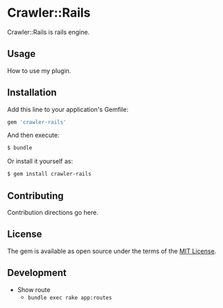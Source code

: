 # Crawler::Rails
Crawler::Rails is rails engine.

## Usage
How to use my plugin.

## Installation
Add this line to your application's Gemfile:

```ruby
gem 'crawler-rails'
```

And then execute:
```bash
$ bundle
```

Or install it yourself as:
```bash
$ gem install crawler-rails
```

## Contributing
Contribution directions go here.

## License
The gem is available as open source under the terms of the [MIT License](http://opensource.org/licenses/MIT).

## Development
* Show route
  * `bundle exec rake app:routes`
